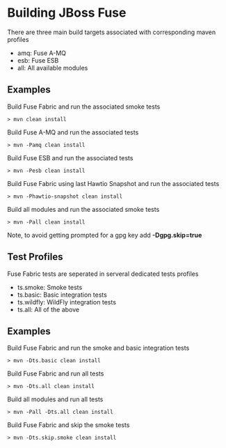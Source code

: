 Building JBoss Fuse
===================

There are three main build targets associated with corresponding maven profiles

* amq: Fuse A-MQ
* esb: Fuse ESB
* all: All available modules

Examples
--------

Build Fuse Fabric and run the associated smoke tests

    > mvn clean install
    
Build Fuse A-MQ and run the associated tests

    > mvn -Pamq clean install
    
Build Fuse ESB and run the associated tests

    > mvn -Pesb clean install
    
Build Fuse Fabric using last Hawtio Snapshot and run the associated tests

    > mvn -Phawtio-snapshot clean install
    
Build all modules and run the associated smoke tests

    > mvn -Pall clean install

Note, to avoid getting prompted for a gpg key add **-Dgpg.skip=true**

Test Profiles
-------------

Fuse Fabric tests are seperated in serveral dedicated tests profiles

* ts.smoke:   Smoke tests
* ts.basic:   Basic integration tests
* ts.wildfly: WildFly integration tests
* ts.all:     All of the above

Examples
--------

Build Fuse Fabric and run the smoke and basic integration tests

    > mvn -Dts.basic clean install
    
Build Fuse Fabric and run all tests

    > mvn -Dts.all clean install
    
Build all modules and run all tests

    > mvn -Pall -Dts.all clean install
    
Build Fuse Fabric and skip the smoke tests

    > mvn -Dts.skip.smoke clean install
    
